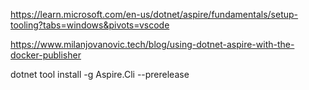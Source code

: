 https://learn.microsoft.com/en-us/dotnet/aspire/fundamentals/setup-tooling?tabs=windows&pivots=vscode

https://www.milanjovanovic.tech/blog/using-dotnet-aspire-with-the-docker-publisher

dotnet tool install -g Aspire.Cli --prerelease



